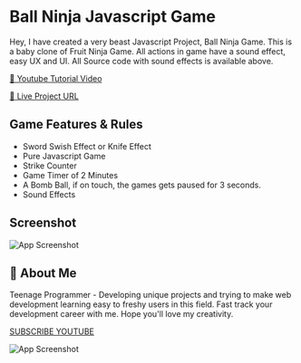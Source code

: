 
# Ball Ninja Javascript Game 

Hey, I have created a very beast Javascript Project, Ball Ninja Game.
This is a baby clone of Fruit Ninja Game. All actions in game have a sound effect, easy UX and UI. All Source code with sound effects is available above.




[🔴 Youtube Tutorial Video](https://youtu.be/aMjNGUaldGY?t=846)

[🔵 Live Project URL](https://awesomeopensource.com/project/elangosundar/awesome-README-templates)





## Game Features & Rules

- Sword Swish Effect or Knife Effect
- Pure Javascript Game
- Strike Counter
- Game Timer of 2 Minutes
- A Bomb Ball, if on touch, the games gets paused for 3 seconds.
- Sound Effects


## Screenshot

![App Screenshot](https://i.ibb.co/jRLdzz0/Thumbnail-org.png)


## 🚀 About Me
Teenage Programmer - Developing unique projects and trying to make web development learning easy to freshy users in this field. Fast track your development career with me. Hope you'll love my creativity.


[SUBSCRIBE YOUTUBE](https://www.youtube.com/channel/UCHpW7UyMQf0SXpdO0obb1ig)


![App Screenshot](https://yt3.ggpht.com/oGB27ubPR1zD7eqatjSUZRnMqdr1WAV6g3wC39d-G0hFTIrkzq0FK5_Z9sgAGQsTHEzOOgSw=s88-c-k-c0x00ffffff-no-rj)